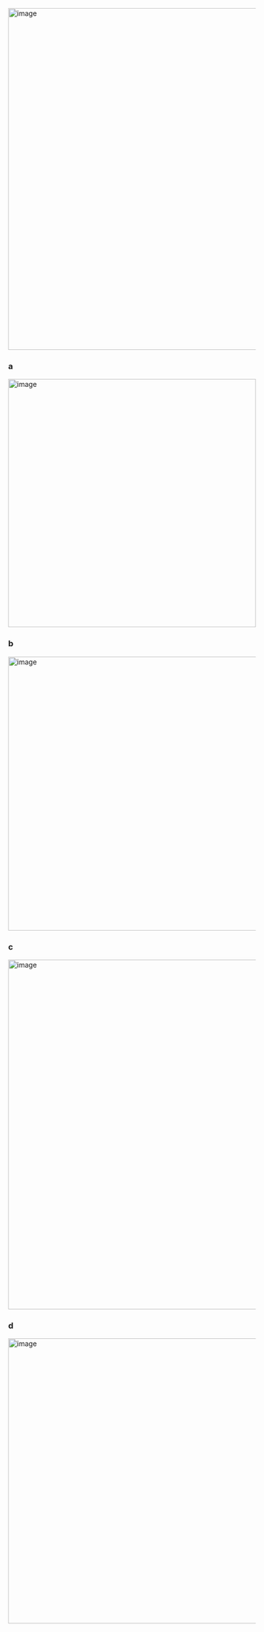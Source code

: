 <img width="694" alt="image" src="https://github.com/user-attachments/assets/9e9bf7ea-c8ce-4dd5-83a5-8e0f5b7fd386" />



### a

<img width="504" alt="image" src="https://github.com/user-attachments/assets/347ded22-758d-4059-97d1-8be579e9740e" />

### b 

<img width="556" alt="image" src="https://github.com/user-attachments/assets/1560e823-4197-4533-8905-8a19d63ff0f1" />


### c 

<img width="710" alt="image" src="https://github.com/user-attachments/assets/293ca7ef-a1b4-4782-ab54-3747c075aa8d" />


### d 

<img width="579" alt="image" src="https://github.com/user-attachments/assets/2fe13b1f-1b81-4240-9d37-394c8b1f570e" />
